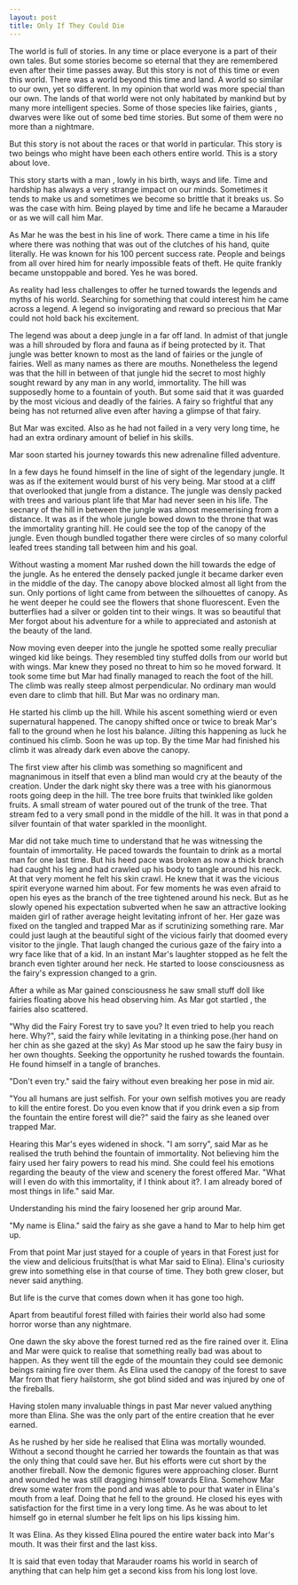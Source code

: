 ```yaml
---
layout: post
title: Only If They Could Die
---
```


The world is full of stories. In any time or place everyone is a part of their own tales. But some stories become so eternal that they are remembered even after their time passes away.
But this story is not of this time or even this world. There was a world beyond this time and land. A world so similar to our own, yet so different. 
In my opinion that world was more special than our own. The lands of that world were not only habitated by mankind but by many more intelligent species.
Some of those species like fairies, giants , dwarves were like out of some bed time stories. But some of them were no more than a nightmare.

But this story is not about the races or that world in particular. This story is two beings who might have been each others entire world. This is a story about love.
 
This story starts with a man , lowly in his birth, ways and life. Time and hardship has always a very strange impact on our minds. Sometimes it tends to make us and sometimes we become so brittle that it breaks us. So was the case with him. 
Being played by time and life he became a Marauder or as we will call him Mar.

As Mar he was the best in his line of work. There came a time in his life where there was nothing that was out of the clutches of his hand, quite literally. He was known for his 100 percent success rate. People and beings from all over hired him for nearly impossible feats of theft.
He quite frankly became unstoppable and bored. Yes he was bored.

As reality had less challenges to offer he turned towards the legends and myths of his world. Searching for something that could interest him he came across a legend. A legend so invigorating and reward so precious that Mar could not hold back his excitement.

The legend was about a deep jungle in a far off land. In admist of that jungle was a hill shrouded by flora and fauna as if being protected by it. That jungle was better known to most as the land of fairies or the jungle of fairies. Well as many names as there are mouths. 
Nonetheless the legend was that the hill in between of that jungle hid the secret to most highly sought reward by any man in any world, immortality. The hill was supposedly home to a fountain of youth. But some said that it was guarded by the most vicious and deadly of the fairies. A fairy so frightful that any being has not returned alive even after having a glimpse of that fairy.

But Mar was excited. Also as he had not failed in a very very long time, he had an extra ordinary amount of belief in his skills.

Mar soon started his journey towards this new adrenaline filled adventure. 

In a few days he found himself in the line of sight of the legendary jungle. It was as if the exitement would burst of his very being.
Mar stood at a cliff that overlooked that jungle from a distance.  The jungle was densly packed with trees and various plant life that Mar had never seen in his life. The secnary of the hill in between the jungle was almost mesemerising from a distance. It was as if the whole jungle bowed down to the throne that was the immortality granting hill. He could see the top of the canopy of the jungle. Even though bundled togather there were circles of so many colorful leafed trees standing tall between him and his goal.

Without wasting a moment Mar rushed down the hill towards the edge of the jungle. As he entered the densely packed jungle it became darker even in the middle of the day. The canopy above blocked almost all light from the sun. Only portions of light came from between the silhouettes of canopy. As he went deeper he could see the flowers that shone fluorescent. Even the butterflies had a silver or golden tint to their wings. It was so beautiful that Mer forgot about his adventure for a while to appreciated and astonish at the beauty of the land. 

Now moving even deeper into the jungle he spotted some really preculiar winged kid like beings. They resembled tiny stuffed dolls from our world but with wings. Mar knew they posed no threat to him so he moved forward. It took some time but Mar had finally managed to reach the foot of the hill. The climb was really steep almost perpendicular. No ordinary man would even dare to climb that hill. But Mar was no ordinary man. 

He started his climb up the hill. While his ascent something wierd or even supernatural happened. The canopy shifted once or twice to break Mar's fall to the ground when he lost his balance. Jilting this happening as luck he continued his climb. Soon he was up top. By the time Mar had finished his climb it was already dark even above the canopy.

The first view after his climb was something so magnificent and magnanimous in itself that even a blind man would cry at the beauty of the creation.
Under the dark night sky there was a tree with his gianormous roots going deep in the hill. The tree bore fruits that twinkled like golden fruits. A small stream of water poured out of the trunk of the tree. That stream fed to a very small pond in the middle of the hill. It was in that pond a silver fountain of that water sparkled in the moonlight. 

Mar did not take much time to understand that he was witnessing the fountain of immortality. He paced towards the fountain to drink as a mortal man for one last time. But his heed pace was broken as now a thick branch had caught his leg and had crawled up his body to tangle around his neck. At that very moment he felt his skin crawl. He knew that it was the vicious spirit everyone warned him about. For few moments he was even afraid to open his eyes as the branch of the tree tightened around his neck.
But as he slowly opened his expectation subverted when he saw an attractive looking maiden girl of rather average height levitating infront of her. Her gaze was fixed on the tangled and trapped Mar as if scrutinizing something rare.
Mar could just laugh at the beautiful sight of the vicious fairly that doomed every visitor to the jingle. That laugh changed the curious gaze of the fairy into a wry face like that of a kid. In an instant Mar's laughter stopped as he felt the branch even tighter around her neck. He started to loose consciousness as the fairy's expression changed to a grin.

After a while as Mar gained consciousness he saw small stuff doll like fairies floating above his head observing him. As Mar got startled , the fairies also scattered. 

"Why did the Fairy Forest try to save you? It even tried to help you reach here. Why?", said the fairy while levitating in a thinking pose.(her hand on her chin as she gazed at the sky)
As Mar stood up he saw the fairy busy in her own thoughts. Seeking the opportunity he rushed towards the fountain. He found himself in a tangle of branches.

"Don't even try." said the fairy without even breaking her pose in mid air.

"You all humans are just selfish. For your own selfish motives you are ready to kill the entire forest. Do you even know that if you drink even a sip from the  fountain the entire forest will die?" said the fairy as she leaned over trapped Mar.

Hearing this Mar's eyes widened in shock. "I am sorry", said Mar as he realised the truth behind the fountain of immortality.
Not believing him the fairy used her fairy powers to read his mind. She could feel his emotions regarding the beauty of the view and scenery the forest offered Mar.
"What will I even do with this immortality, if I think about it?. I am already bored of most things in life." said Mar.

Understanding his mind the fairy loosened her grip around Mar.

"My name is Elina." said the fairy as she gave a hand to Mar to help him get up.

From that point Mar just stayed for a couple of years in that Forest just for the view and delicious fruits(that is what Mar said to Elina).
Elina's curiosity grew into something else in that course of time. They both grew closer, but never said anything.

But life is the curve that comes down when it has gone too high.

Apart from beautiful forest filled with fairies their world also had some horror worse than any nightmare.

One dawn the sky above the forest turned red as the fire rained over it. Elina and Mar were quick to realise that something really bad was about to happen. As they went till the egde of the mountain they could see demonic beings raining fire over them. As Elina used the canopy of the forest to save Mar from that fiery hailstorm, she got blind sided and was injured by one of the fireballs.

Having stolen many invaluable things in past Mar never valued anything more than Elina. She was the only part of the entire creation that he ever earned.

As he rushed by her side he realised that Elina was mortally wounded. Without a second thought he carried her towards the fountain as that was the only thing that could save her. But his efforts were cut short by the another fireball. Now the demonic figures were approaching closer. Burnt and wounded he was still dragging himself towards Elina.
Somehow Mar drew some water from the pond and was able to pour that water in Elina's mouth from a leaf.
Doing that he fell to the ground. He closed his eyes with satisfaction for the first time in a very long time.
As he was about to let himself go in eternal slumber he felt lips on his lips kissing him. 

It was Elina. As they kissed Elina poured the entire water back into Mar's mouth. 
It was their first and the last kiss.

It is said that even today that Marauder roams his world in search of anything that can help him get a second kiss from his long lost love.



